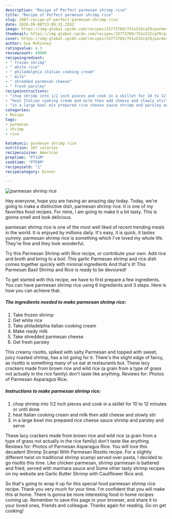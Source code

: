 ```yaml
---
description: "Recipe of Perfect parmesan shrimp rice"
title: "Recipe of Perfect parmesan shrimp rice"
slug: 2887-recipe-of-perfect-parmesan-shrimp-rice
date: 2020-09-08T23:09:31.255Z
image: https://img-global.cpcdn.com/recipes/33773769/751x532cq70/parmesan-shrimp-rice-recipe-main-photo.jpg
thumbnail: https://img-global.cpcdn.com/recipes/33773769/751x532cq70/parmesan-shrimp-rice-recipe-main-photo.jpg
cover: https://img-global.cpcdn.com/recipes/33773769/751x532cq70/parmesan-shrimp-rice-recipe-main-photo.jpg
author: Sue McKinney
ratingvalue: 4.3
reviewcount: 49086
recipeingredient:
- " frozen shrimp"
- " white rice"
- " philadelphia italian cooking cream"
- " milk"
- " shredded parmesan cheese"
- " fresh parsley"
recipeinstructions:
- "chop shrimp into 1/2 inch pieces and cook in a skillet for 10 to 12 minutes or until done"
- "heat Italian cooking cream and milk then add cheese and slowly stir"
- "in a large bowl mix prepared rice cheese sauce shrimp and parsley and serve"
categories:
- Recipe
tags:
- parmesan
- shrimp
- rice

katakunci: parmesan shrimp rice 
nutrition: 167 calories
recipecuisine: American
preptime: "PT12M"
cooktime: "PT59M"
recipeyield: "1"
recipecategory: Dinner

---
```



![parmesan shrimp rice](https://img-global.cpcdn.com/recipes/33773769/751x532cq70/parmesan-shrimp-rice-recipe-main-photo.jpg)

Hey everyone, hope you are having an amazing day today. Today, we're going to make a distinctive dish, parmesan shrimp rice. It is one of my favorites food recipes. For mine, I am going to make it a bit tasty. This is gonna smell and look delicious.

parmesan shrimp rice is one of the most well liked of recent trending meals in the world. It is enjoyed by millions daily. It's easy, it is quick, it tastes yummy. parmesan shrimp rice is something which I've loved my whole life. They're fine and they look wonderful.

Try this Parmesan Shrimp with Rice recipe, or contribute your own. Add rice and broth and bring to a boil. This garlic Parmesan shrimp and rice dish comes together quickly with minimal ingredients And that&#39;s it! This Parmesan Basil Shrimp and Rice is ready to be devoured!


To get started with this recipe, we have to first prepare a few ingredients. You can have parmesan shrimp rice using 6 ingredients and 3 steps. Here is how you can achieve that.

<!--inarticleads1-->

##### The ingredients needed to make parmesan shrimp rice:

1. Take  frozen shrimp
1. Get  white rice
1. Take  philadelphia italian cooking cream
1. Make ready  milk
1. Take  shredded parmesan cheese
1. Get  fresh parsley


This creamy risotto, spiked with salty Parmesan and topped with sweet, juicy roasted shrimp, has a lot going for it. There&#39;s the slight edge of fancy, as risotto is something many of us eat at restaurants but. These lacy crackers made from brown rice and wild rice (a grain from a type of grass not actually in the rice family) don&#39;t taste like anything. Reviews for: Photos of Parmesan Asparagus Rice. 

<!--inarticleads2-->

##### Instructions to make parmesan shrimp rice:

1. chop shrimp into 1/2 inch pieces and cook in a skillet for 10 to 12 minutes or until done
1. heat Italian cooking cream and milk then add cheese and slowly stir
1. in a large bowl mix prepared rice cheese sauce shrimp and parsley and serve


These lacy crackers made from brown rice and wild rice (a grain from a type of grass not actually in the rice family) don&#39;t taste like anything. Reviews for: Photos of Parmesan Asparagus Rice. You will love this decadent Shrimp Scampi With Parmesan Risotto recipe. For a slightly different twist on traditional shrimp scampi served over pasta, I decided to go risotto this time. Like chicken parmesan, shrimp parmesan is battered and fried, served with marinara sauce and Some other tasty shrimp recipes on my website are Garlic Butter Shrimp with Cauliflower Rice and. 

So that's going to wrap it up for this special food parmesan shrimp rice recipe. Thank you very much for your time. I'm confident that you will make this at home. There is gonna be more interesting food in home recipes coming up. Remember to save this page in your browser, and share it to your loved ones, friends and colleague. Thanks again for reading. Go on get cooking!
